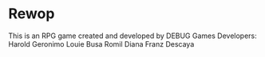 # Rewop
This is an RPG game created and developed by DEBUG Games
Developers:
Harold Geronimo
Louie Busa
Romil Diana
Franz Descaya